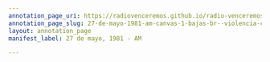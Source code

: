 ```yaml
---
annotation_page_uri: https://radiovenceremos.github.io/radio-venceremos-espanol-1/annotations/27-de-mayo-1981-am-canvas-1-bajas-br--violencia-contra-ni-os.json
annotation_page_slug: 27-de-mayo-1981-am-canvas-1-bajas-br--violencia-contra-ni-os
layout: annotation_page
manifest_label: 27 de mayo, 1981 - AM

---
```

